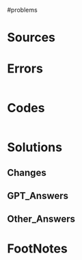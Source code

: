#problems 

# Sources


# Errors
```bash

```

# Codes

```python

```

# Solutions


## Changes


## GPT_Answers


## Other_Answers


# FootNotes
